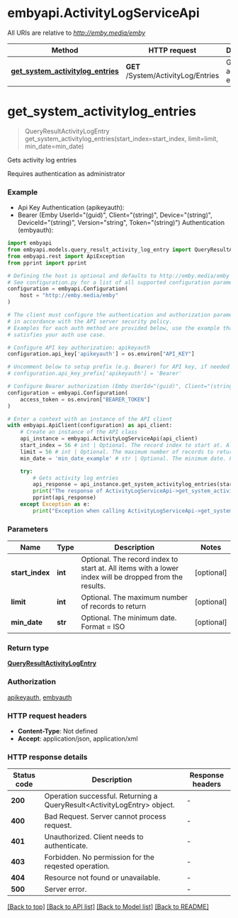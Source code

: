# embyapi.ActivityLogServiceApi

All URIs are relative to *http://emby.media/emby*

Method | HTTP request | Description
------------- | ------------- | -------------
[**get_system_activitylog_entries**](ActivityLogServiceApi.md#get_system_activitylog_entries) | **GET** /System/ActivityLog/Entries | Gets activity log entries


# **get_system_activitylog_entries**
> QueryResultActivityLogEntry get_system_activitylog_entries(start_index=start_index, limit=limit, min_date=min_date)

Gets activity log entries

Requires authentication as administrator

### Example

* Api Key Authentication (apikeyauth):
* Bearer (Emby UserId="(guid)", Client="(string)", Device="(string)", DeviceId="(string)", Version="string", Token="(string)") Authentication (embyauth):

```python
import embyapi
from embyapi.models.query_result_activity_log_entry import QueryResultActivityLogEntry
from embyapi.rest import ApiException
from pprint import pprint

# Defining the host is optional and defaults to http://emby.media/emby
# See configuration.py for a list of all supported configuration parameters.
configuration = embyapi.Configuration(
    host = "http://emby.media/emby"
)

# The client must configure the authentication and authorization parameters
# in accordance with the API server security policy.
# Examples for each auth method are provided below, use the example that
# satisfies your auth use case.

# Configure API key authorization: apikeyauth
configuration.api_key['apikeyauth'] = os.environ["API_KEY"]

# Uncomment below to setup prefix (e.g. Bearer) for API key, if needed
# configuration.api_key_prefix['apikeyauth'] = 'Bearer'

# Configure Bearer authorization (Emby UserId="(guid)", Client="(string)", Device="(string)", DeviceId="(string)", Version="string", Token="(string)"): embyauth
configuration = embyapi.Configuration(
    access_token = os.environ["BEARER_TOKEN"]
)

# Enter a context with an instance of the API client
with embyapi.ApiClient(configuration) as api_client:
    # Create an instance of the API class
    api_instance = embyapi.ActivityLogServiceApi(api_client)
    start_index = 56 # int | Optional. The record index to start at. All items with a lower index will be dropped from the results. (optional)
    limit = 56 # int | Optional. The maximum number of records to return (optional)
    min_date = 'min_date_example' # str | Optional. The minimum date. Format = ISO (optional)

    try:
        # Gets activity log entries
        api_response = api_instance.get_system_activitylog_entries(start_index=start_index, limit=limit, min_date=min_date)
        print("The response of ActivityLogServiceApi->get_system_activitylog_entries:\n")
        pprint(api_response)
    except Exception as e:
        print("Exception when calling ActivityLogServiceApi->get_system_activitylog_entries: %s\n" % e)
```



### Parameters


Name | Type | Description  | Notes
------------- | ------------- | ------------- | -------------
 **start_index** | **int**| Optional. The record index to start at. All items with a lower index will be dropped from the results. | [optional] 
 **limit** | **int**| Optional. The maximum number of records to return | [optional] 
 **min_date** | **str**| Optional. The minimum date. Format &#x3D; ISO | [optional] 

### Return type

[**QueryResultActivityLogEntry**](QueryResultActivityLogEntry.md)

### Authorization

[apikeyauth](../README.md#apikeyauth), [embyauth](../README.md#embyauth)

### HTTP request headers

 - **Content-Type**: Not defined
 - **Accept**: application/json, application/xml

### HTTP response details

| Status code | Description | Response headers |
|-------------|-------------|------------------|
**200** | Operation successful. Returning a QueryResult&lt;ActivityLogEntry&gt; object. |  -  |
**400** | Bad Request. Server cannot process request. |  -  |
**401** | Unauthorized. Client needs to authenticate. |  -  |
**403** | Forbidden. No permission for the reqested operation. |  -  |
**404** | Resource not found or unavailable. |  -  |
**500** | Server error. |  -  |

[[Back to top]](#) [[Back to API list]](../README.md#documentation-for-api-endpoints) [[Back to Model list]](../README.md#documentation-for-models) [[Back to README]](../README.md)

